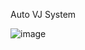 Auto VJ System

![image](https://github.com/user-attachments/assets/811bbcc7-caa2-4e30-99ff-e41cdf43f6a8)

